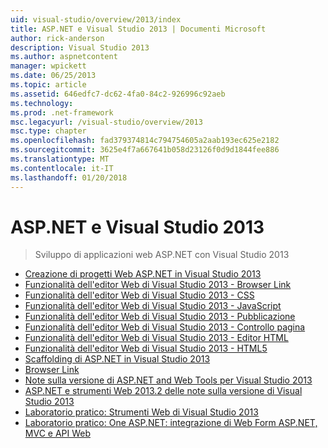 ```yaml
---
uid: visual-studio/overview/2013/index
title: ASP.NET e Visual Studio 2013 | Documenti Microsoft
author: rick-anderson
description: Visual Studio 2013
ms.author: aspnetcontent
manager: wpickett
ms.date: 06/25/2013
ms.topic: article
ms.assetid: 646edfc7-dc62-4fa0-84c2-926996c92aeb
ms.technology: 
ms.prod: .net-framework
msc.legacyurl: /visual-studio/overview/2013
msc.type: chapter
ms.openlocfilehash: fad379374814c794754605a2aab193ec625e2182
ms.sourcegitcommit: 3625e4f7a667641b058d23126f0d9d1844fee886
ms.translationtype: MT
ms.contentlocale: it-IT
ms.lasthandoff: 01/20/2018
---
```

<a name="aspnet-and-visual-studio-2013"></a>ASP.NET e Visual Studio 2013
====================
> Sviluppo di applicazioni web ASP.NET con Visual Studio 2013


- [Creazione di progetti Web ASP.NET in Visual Studio 2013](creating-web-projects-in-visual-studio.md)
- [Funzionalità dell'editor Web di Visual Studio 2013 - Browser Link](visual-studio-2013-web-editor-features-browser-link.md)
- [Funzionalità dell'editor Web di Visual Studio 2013 - CSS](visual-studio-2013-web-editor-features-css.md)
- [Funzionalità dell'editor Web di Visual Studio 2013 - JavaScript](visual-studio-2013-web-editor-features-javascript.md)
- [Funzionalità dell'editor Web di Visual Studio 2013 - Pubblicazione](visual-studio-2013-web-editor-features-publishing.md)
- [Funzionalità dell'editor Web di Visual Studio 2013 - Controllo pagina](visual-studio-2013-web-editor-features-page-inspector.md)
- [Funzionalità dell'editor Web di Visual Studio 2013 - Editor HTML](visual-studio-2013-web-editor-features-html-editor.md)
- [Funzionalità dell'editor Web di Visual Studio 2013 - HTML5](visual-studio-2013-web-editor-features-html5.md)
- [Scaffolding di ASP.NET in Visual Studio 2013](aspnet-scaffolding-overview.md)
- [Browser Link](using-browser-link.md)
- [Note sulla versione di ASP.NET and Web Tools per Visual Studio 2013](release-notes.md)
- [ASP.NET e strumenti Web 2013.2 delle note sulla versione di Visual Studio 2013](aspnet-and-web-tools-20132-preview-for-visual-studio-2013-release-notes.md)
- [Laboratorio pratico: Strumenti Web di Visual Studio 2013](visual-studio-2013-web-tools.md)
- [Laboratorio pratico: One ASP.NET: integrazione di Web Form ASP.NET, MVC e API Web](one-aspnet-integrating-aspnet-web-forms-mvc-and-web-api.md)
